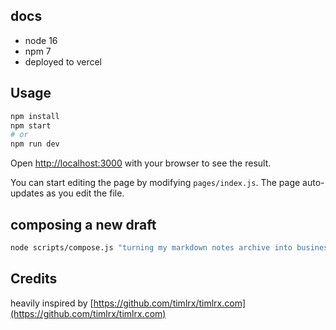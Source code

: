 ## docs

-   node 16
-   npm 7
-   deployed to vercel

## Usage

```bash
npm install
npm start
# or
npm run dev
```

Open [http://localhost:3000](http://localhost:3000) with your browser to see the result.

You can start editing the page by modifying `pages/index.js`. The page auto-updates as you edit the file.

## composing a new draft

```bash
node scripts/compose.js "turning my markdown notes archive into business insights using grafana" md
```

## Credits

heavily inspired by [https://github.com/timlrx/timlrx.com](https://github.com/timlrx/timlrx.com)
